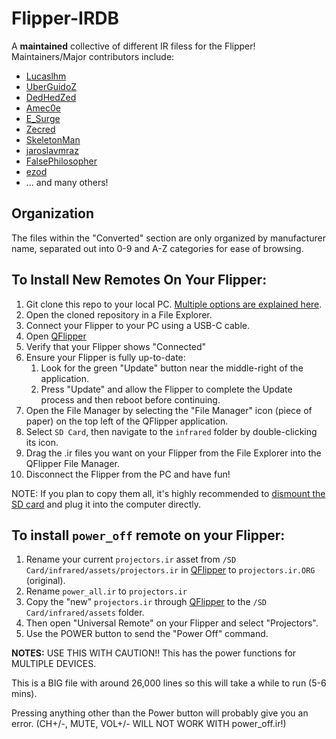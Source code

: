 # Flipper-IRDB  

A **maintained** collective of different IR filess for the Flipper! Maintainers/Major contributors include:
* [Lucaslhm](https://github.com/Lucaslhm)
* [UberGuidoZ](https://github.com/UberGuidoZ)
* [DedHedZed](https://github.com/dedhedzed)
* [Amec0e](https://github.com/amec0e)
* [E_Surge](https://github.com/ESurge)
* [Zecred](https://github.com/bussardrobbie)
* [SkeletonMan](https://github.com/SkeletonMan03/)
* [jaroslavmraz](https://github.com/jaroslavmraz)
* [FalsePhilosopher](https://github.com/FalsePhilosopher)
* [ezod](https://github.com/ezod)
* ... and many others!

## Organization  

The files within the "Converted" section are only organized by manufacturer name, separated out into 0-9 and A-Z categories for ease of browsing.

## To Install New Remotes On Your Flipper:   

1. Git clone this repo to your local PC. [Multiple options are explained here](https://docs.github.com/en/repositories/creating-and-managing-repositories/cloning-a-repository).
2. Open the cloned repository in a File Explorer.
3. Connect your Flipper to your PC using a USB-C cable.
4. Open [QFlipper](https://flipperzero.one/update)
5. Verify that your Flipper shows "Connected"
6. Ensure your Flipper is fully up-to-date:
    1. Look for the green "Update" button near the middle-right of the application.
    2. Press "Update" and allow the Flipper to complete the Update process and then reboot before continuing.
7. Open the File Manager by selecting the "File Manager" icon (piece of paper) on the top left of the QFlipper application.
8. Select `SD Card`, then navigate to the `infrared` folder by double-clicking its icon.
9. Drag the .ir files you want on your Flipper from the File Explorer into the QFlipper File Manager.
10. Disconnect the Flipper from the PC and have fun!

NOTE: If you plan to copy them all, it's highly recommended to [dismount the SD card](https://docs.flipperzero.one/basics/sd-card#g4-removing-the-sd-card) and plug it into the computer directly.

## To install `power_off` remote on your Flipper:  

1. Rename your current `projectors.ir` asset from `/SD Card/infrared/assets/projectors.ir` in [QFlipper](https://flipperzero.one/update) to `projectors.ir.ORG` (original). 
2. Rename `power_all.ir` to `projectors.ir`
3. Copy the "new" `projectors.ir` through [QFlipper](https://flipperzero.one/update) to the `/SD Card/infrared/assets` folder.
4. Then open "Universal Remote" on your Flipper and select "Projectors".
5. Use the POWER button to send the "Power Off" command.

**NOTES:**
USE THIS WITH CAUTION!! This has the power functions for MULTIPLE DEVICES.

This is a BIG file with around 26,000 lines so this will take a while to run (5-6 mins).

Pressing anything other than the Power button will probably give you an error. (CH+/-, MUTE, VOL+/- WILL NOT WORK WITH power_off.ir!)
